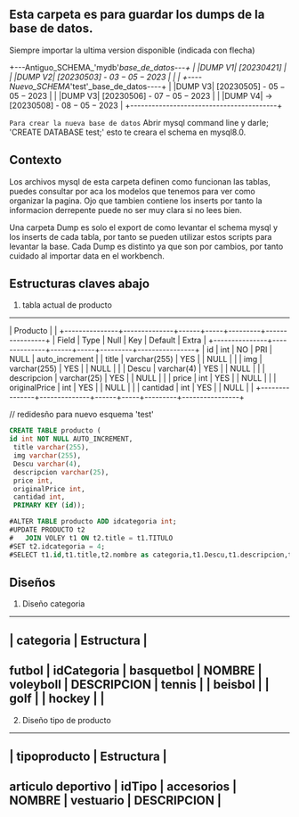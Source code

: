 ## Esta carpeta es para guardar los dumps de la base de datos.
Siempre importar la ultima version disponible (indicada con flecha)

+---Antiguo_SCHEMA_'mydb'_base_de_datos---+
| |DUMP V1| [20230421]                    |
| |DUMP V2| [20230503] - $03-05-2023$     |
|                                         |
+----Nuevo_SCHEMA_'test'_base_de_datos----+
| |DUMP V3|    [20230505] - $05-05-2023$  |
| |DUMP V3|    [20230506] - $07-05-2023$  |
| |DUMP V4| -> [20230508] - $08-05-2023$  |
+-----------------------------------------+

`Para crear la nueva base de datos`
Abrir mysql command line y darle; 'CREATE DATABASE test;'
esto te creara el schema en mysql8.0.

## Contexto
Los archivos mysql de esta carpeta definen como funcionan las tablas, puedes
consultar por aca los modelos que tenemos para ver como organizar la pagina.
Ojo que tambien contiene los inserts por tanto la informacion derrepente puede
no ser muy clara si no lees bien.

Una carpeta Dump es solo el export de como levantar el schema mysql y los inserts
de cada tabla, por tanto se pueden utilizar estos scripts para levantar la base.
Cada Dump es distinto ya que son por cambios, por tanto cuidado al importar data
en el workbench.

## Estructuras claves abajo
1. tabla actual de producto
------------------------------------------------------------------------
| Producto |                                                           |
+---------------+--------------+------+-----+---------+----------------+
| Field         | Type         | Null | Key | Default | Extra          |
+---------------+--------------+------+-----+---------+----------------+
| id            | int          | NO   | PRI | NULL    | auto_increment |
| title         | varchar(255) | YES  |     | NULL    |                |
| img           | varchar(255) | YES  |     | NULL    |                |
| Descu         | varchar(4)   | YES  |     | NULL    |                |
| descripcion   | varchar(25)  | YES  |     | NULL    |                |
| price         | int          | YES  |     | NULL    |                |
| originalPrice | int          | YES  |     | NULL    |                |
| cantidad      | int          | YES  |     | NULL    |                |
+---------------+--------------+------+-----+---------+----------------+

// redidesño para nuevo esquema 'test'
```sql
CREATE TABLE producto (
id int NOT NULL AUTO_INCREMENT,
 title varchar(255),
 img varchar(255),
 Descu varchar(4),
 descripcion varchar(25),
 price int, 
 originalPrice int, 
 cantidad int,
 PRIMARY KEY (id));
```

```sql
#ALTER TABLE producto ADD idcategoria int;
#UPDATE PRODUCTO t2
#	JOIN VOLEY t1 ON t2.title = t1.TITULO
#SET t2.idcategoria = 4;
#SELECT t1.id,t1.title,t2.nombre as categoria,t1.Descu,t1.descripcion,t1.price,t1.cantidad,t1.originalPrice from producto as t1 JOIN CATEGORIA as t2 on t1.idcategoria = t2.id where t1.title IS NOT NULL AND t1.id > 6;
```

## Diseños
1. Diseño categoria
-----------------------------------------
|      categoria      |    Estructura   |
-----------------------------------------
futbol                | idCategoria     |
basquetbol            | NOMBRE          |
voleyboll             | DESCRIPCION     |
tennis                |                 |
beisbol               |                 |
golf                  |                 |
hockey                |                 |
-----------------------------------------

2. Diseño tipo de producto
-----------------------------------------
|    tipoproducto     |    Estructura   |
-----------------------------------------
articulo deportivo    | idTipo          |
accesorios            | NOMBRE          |
vestuario             | DESCRIPCION     |
-----------------------------------------